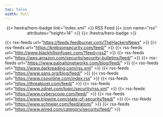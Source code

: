 ```yaml
---
toc: false
width: full
---
```


<div style="text-align: center; margin-top: 1em;">
{{< hextra/hero-badge link="index.xml" >}}
  <span>RSS Feed</span>
  {{< icon name="rss" attributes="height=14" >}}
{{< /hextra/hero-badge >}}
</div>


{{< rss-feeds url="https://feeds.feedburner.com/TheHackersNews"   >}}
{{< rss-feeds url="https://krebsonsecurity.com/feed/"   >}}
{{< rss-feeds url="http://www.blackhillsinfosec.com/?feed=rss2" >}}
{{< rss-feeds url="https://aws.amazon.com/security/security-bulletins/feed/" >}}
{{< rss-feeds url="https://www.paloaltonetworks.com/blog/feed/" >}}
{{< rss-feeds url="https://www.darkreading.com/rss.xml" >}}
{{< rss-feeds url="https://www.sans.org/blog/feed/" >}}
{{< rss-feeds url="https://www.csoonline.com/index.rss" >}}
{{< rss-feeds url="https://threatpost.com/feed/" >}}
{{< rss-feeds url="https://www.zdnet.com/topic/security/rss.xml" >}}
{{< rss-feeds url="https://www.cyberscoop.com/feed/" >}}
{{< rss-feeds url="https://www.tripwire.com/state-of-security/feed/" >}}
{{< rss-feeds url="https://www.schneier.com/feed/atom/" >}}
{{< rss-feeds url="https://www.wired.com/category/security/feed/" >}}